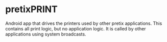pretixPRINT
===========

Android app that drives the printers used by other pretix applications. This contains all
print logic, but no application logic. It is called by other applications using system
broadcasts.
